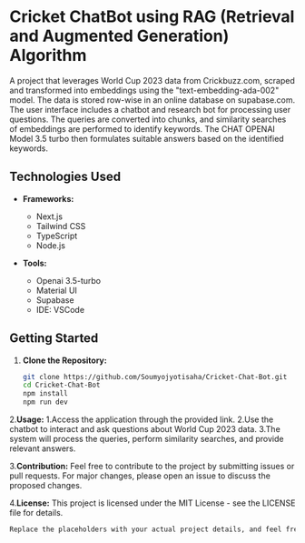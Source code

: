 # Cricket ChatBot using RAG (Retrieval and Augmented Generation) Algorithm

A project that leverages World Cup 2023 data from Crickbuzz.com, scraped and transformed into embeddings using the "text-embedding-ada-002" model. The data is stored row-wise in an online database on supabase.com. The user interface includes a chatbot and research bot for processing user questions. The queries are converted into chunks, and similarity searches of embeddings are performed to identify keywords. The CHAT OPENAI Model 3.5 turbo then formulates suitable answers based on the identified keywords.

## Technologies Used

- **Frameworks:**
  - Next.js
  - Tailwind CSS
  - TypeScript
  - Node.js

- **Tools:**
  - Openai 3.5-turbo
  - Material UI
  - Supabase
  - IDE: VSCode

## Getting Started

1. **Clone the Repository:**
   ```bash
   git clone https://github.com/Soumyojyotisaha/Cricket-Chat-Bot.git
   cd Cricket-Chat-Bot
   npm install
   npm run dev

2.**Usage:**
1.Access the application through the provided link.
2.Use the chatbot to interact and ask questions about World Cup 2023 data.
3.The system will process the queries, perform similarity searches, and provide relevant answers.

3.**Contribution:**
Feel free to contribute to the project by submitting issues or pull requests. For major changes, please open an issue to discuss the proposed changes.

4.**License:**
This project is licensed under the MIT License - see the LICENSE file for details.
```bash
Replace the placeholders with your actual project details, and feel free to enhance the README based on your project's specific features and requirements.
